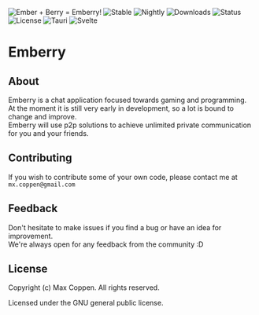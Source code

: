 ![Ember + Berry = Emberry!](https://github.com/mxcop/emberry/blob/dev/.github/graphics/github-readme-banner.png?raw=true)
![Stable](https://img.shields.io/github/workflow/status/mxcop/emberry/Stable%20Builder/stable?label=Stable&logo=Bilibili&logoColor=white&style=flat-square)
![Nightly](https://img.shields.io/github/workflow/status/mxcop/emberry/Nightly%20Builder/nightly?label=Nightly&logo=Bilibili&logoColor=white&style=flat-square)
![Downloads](https://img.shields.io/github/downloads/mxcop/emberry/total?color=orange&label=Downloads&logo=GitHub%20Sponsors&logoColor=white&style=flat-square)
![Status](https://img.shields.io/badge/Status-Hot-red?style=flat-square)
![License](https://img.shields.io/github/license/mxcop/emberry?label=License&style=flat-square)
![Tauri](https://img.shields.io/github/package-json/dependency-version/mxcop/emberry/dev/@tauri-apps/cli?color=red&label=Tauri&logo=target&logoColor=%23fec430&style=flat-square)
![Svelte](https://img.shields.io/github/package-json/dependency-version/mxcop/emberry/dev/svelte?color=orange&label=Svelte&logo=svelte&logoColor=orange&style=flat-square)

# Emberry

## About
Emberry is a chat application focused towards gaming and programming.<br>
At the moment it is still very early in development, so a lot is bound to change and improve.<br>
Emberry will use p2p solutions to achieve unlimited private communication for you and your friends.

## Contributing
If you wish to contribute some of your own code, please contact me at ``mx.coppen@gmail.com``

## Feedback
Don't hesitate to make issues if you find a bug or have an idea for improvement.<br>
We're always open for any feedback from the community :D

## License
Copyright (c) Max Coppen. All rights reserved.

Licensed under the GNU general public license.
